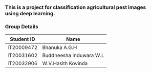 ### This is a project for classification agricultural pest images using deep learning.
### Group Details

| Student ID | Name                    |
| ---------- | ----------------------- |
| IT20009472 | Bhanuka A.G.H           |
| IT20031602 | Buddheesha Induwara W.L |
| IT20032906 | W.V.Hasith Kovinda      |

